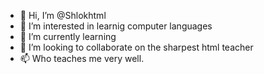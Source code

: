 - 👋 Hi, I’m @Shlokhtml
- 👀 I’m interested in learnig computer languages 
- 🌱 I’m currently learning <html>
- 💞️ I’m looking to collaborate on the sharpest html teacher
- 📫 Who teaches me very well.

<!---
Shlokhtml/Shlokhtml is a ✨ special ✨ repository because its `README.md` (this file) appears on your GitHub profile.
You can click the Preview link to take a look at your changes.
--->
